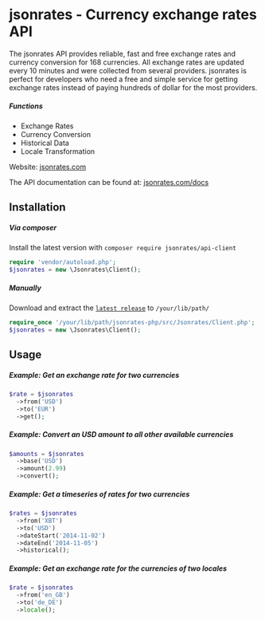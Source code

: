 jsonrates - Currency exchange rates API
=========

The jsonrates API provides reliable, fast and free exchange rates and currency conversion for 168 currencies.
All exchange rates are updated every 10 minutes and were collected from several providers.
jsonrates is perfect for developers who need a free and simple service for getting exchange rates
instead of paying hundreds of dollar for the most providers.

##### Functions
* Exchange Rates
* Currency Conversion
* Historical Data
* Locale Transformation

Website: [jsonrates.com](http://jsonrates.com/)

The API documentation can be found at: [jsonrates.com/docs](http://jsonrates.com/docs/)

Installation
-----

##### Via composer
Install the latest version with `composer require jsonrates/api-client`

``` php
require 'vendor/autoload.php';
$jsonrates = new \Jsonrates\Client();
```

##### Manually
Download and extract the [`latest release`](/releases/latest) to `/your/lib/path/`

``` php
require_once '/your/lib/path/jsonrates-php/src/Jsonrates/Client.php';
$jsonrates = new \Jsonrates\Client();
```

Usage
-----

##### Example: Get an exchange rate for two currencies

``` php
$rate = $jsonrates
  ->from('USD')
  ->to('EUR')
  ->get();
```

##### Example: Convert an USD amount to all other available currencies

``` php
$amounts = $jsonrates
  ->base('USD')
  ->amount(2.99)
  ->convert();
```

##### Example: Get a timeseries of rates for two currencies

``` php
$rates = $jsonrates
  ->from('XBT')
  ->to('USD')
  ->dateStart('2014-11-02')
  ->dateEnd('2014-11-05')
  ->historical();
```

##### Example: Get an exchange rate for the currencies of two locales

``` php
$rate = $jsonrates
  ->from('en_GB')
  ->to('de_DE')
  ->locale();
```
